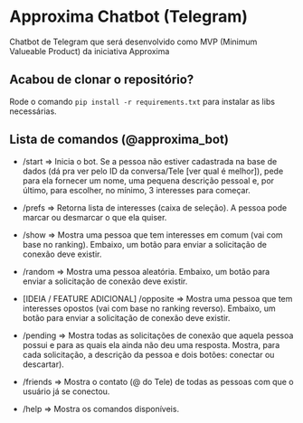 # Approxima Chatbot (Telegram)

Chatbot de Telegram que será desenvolvido como MVP (Minimum Valueable Product) da iniciativa Approxima

## Acabou de clonar o repositório?

Rode o comando `pip install -r requirements.txt` para instalar as libs necessárias.

## Lista de comandos (@approxima_bot)

- /start => Inicia o bot. Se a pessoa não estiver cadastrada na base de dados (dá pra ver pelo ID da conversa/Tele [ver qual é melhor]), pede para ela fornecer um nome, uma pequena descrição pessoal e, por último, para escolher, no mínimo, 3 interesses para começar.

- /prefs => Retorna lista de interesses (caixa de seleção). A pessoa pode marcar ou desmarcar o que ela quiser.

- /show => Mostra uma pessoa que tem interesses em comum (vai com base no ranking). Embaixo, um botão para enviar a solicitação de conexão deve existir.

- /random => Mostra uma pessoa aleatória. Embaixo, um botão para enviar a solicitação de conexão deve existir.

- [IDEIA / FEATURE ADICIONAL] /opposite => Mostra uma pessoa que tem interesses opostos (vai com base no ranking reverso). Embaixo, um botão para enviar a solicitação de conexão deve existir.

- /pending => Mostra todas as solicitações de conexão que aquela pessoa possui e para as quais ela ainda não deu uma resposta. Mostra, para cada solicitação, a descrição da pessoa e dois botões: conectar ou descartar).

- /friends => Mostra o contato (@ do Tele) de todas as pessoas com que o usuário já se conectou.

- /help => Mostra os comandos disponíveis.
